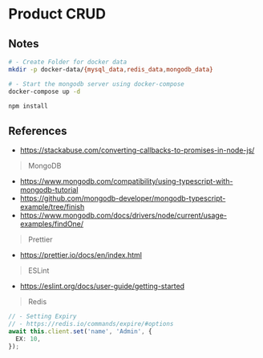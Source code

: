 # Product CRUD

## Notes

```sh
# - Create Folder for docker data
mkdir -p docker-data/{mysql_data,redis_data,mongodb_data}

# - Start the mongodb server using docker-compose
docker-compose up -d

npm install
```

## References

- https://stackabuse.com/converting-callbacks-to-promises-in-node-js/

> MongoDB

- https://www.mongodb.com/compatibility/using-typescript-with-mongodb-tutorial
- https://github.com/mongodb-developer/mongodb-typescript-example/tree/finish
- https://www.mongodb.com/docs/drivers/node/current/usage-examples/findOne/

> Prettier

- https://prettier.io/docs/en/index.html

> ESLint

- https://eslint.org/docs/user-guide/getting-started

> Redis

```ts
// - Setting Expiry
// - https://redis.io/commands/expire/#options
await this.client.set('name', 'Admin', {
  EX: 10,
});
```
